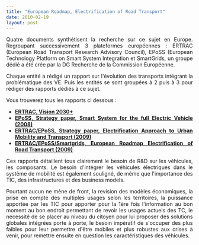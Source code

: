 ```yaml
---
title: "European Roadmap, Electrification of Road Transport"
date: 2010-02-19
layout: post
---
```


<p style="text-align: justify">Quatre documents synthétisent la recherche sur ce sujet en Europe. Regroupant successivement 3 plateformes européennes : ERTRAC (European Road Transport Research Advisory Council), EPoSS (European Technology Platform on Smart System Integration et SmartGrids, un groupe dédié a été crée par la DG Recherche de la Commission Européenne.</p> <p style="text-align: justify">Chaque entité a rédigé un rapport sur l'évolution des transports intégrant la problématique des VE. Puis les entités se sont groupées à 2 puis à 3 pour rédiger des rapports dédiés à ce sujet.</p> <p style="text-align: justify">Vous trouverez tous les rapports ci dessous :</p> <ul> <li> <div style="text-align: justify"><strong><span style="text-decoration: underline"><a href="http://www.ertrac.org/index.php?m=49&mode=download&id_file=375" target="_blank">ERTRAC, Vision 2030+</a></span></strong></div></li> <li> <div style="text-align: justify"><strong><span style="text-decoration: underline"><a href="http://www.smart-systems-integration.org/public/electric-vehicle/related-documents/strategy_paper.pdf/at_download/file" target="_blank">EPoSS, Strategy paper, Smart System for the full Electric Vehicle (2008)</a></span></strong></div></li> <li> <div style="text-align: justify"><strong><span style="text-decoration: underline"><a href="http://www.green-cars-initiative.eu/documents/ERTRAC-EPoSS%20Strategy%20Paper.pdf/at_download/file" target="_blank">ERTRAC/EPoSS, Strategy paper, Electrification Approach to Urban Mobility and Transport (2009)</a></span></strong></div></li> <li> <div style="text-align: justify"><strong><span style="text-decoration: underline"><a href="http://www.smart-systems-integration.org/public/electric-vehicle/battery-workshop-documents/presentations/Guenter%20Lugert-%20EPoSS-%20Siemens%20-Germany.pdf/download" target="_blank">ERTRAC/EPoSS/Smartgrids, European Roadmap Electrification of Road Transport (2009)</a></span></strong></div></li> </ul> <p style="text-align: justify">Ces rapports détaillent tous clairement le besoin de R&D sur les véhicules, les composants. Le besoin d'intégrer les véhicules électriques dans le système de mobilité est également souligné, de même que l'importance des TIC, des infrastructures et des business models. </p> <p style="text-align: justify">Pourtant aucun ne mène de front, la revision des modèles économiques, la prise en compte des multiples usages selon les territoires, la puissance apportée par les TIC pour apporter pour la 1ère fois l'information au bon moment au bon endroit permettant de revoir les usages actuels des TC, le nécessité de se placer au niveau du citoyen pour lui proposer des solutions globales intégrées porte à porte, le besoin impératif de s'occuper des plus faibles pour leur permettre d'être mobiles et plus robustes aux crises à venir, pour remettre ensuite en question les caractéristiques des véhicules.</p>